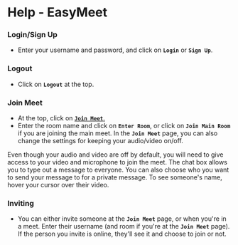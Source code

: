 # Help - EasyMeet

### Login/Sign Up
  - Enter your username and password, and click on **```Login```** or **```Sign Up```**.

### Logout
  - Click on **```Logout```** at the top.

### Join Meet
  - At the top, click on [**```Join Meet```**.](https://easymeet.rockgamerak.repl.co/join)
  - Enter the room name and click on **```Enter Room```**, or click on **```Join Main Room```** if you are joining the main meet.
In the **```Join Meet```** page, you can also change the settings for keeping your audio/video on/off.

Even though your audio and video are off by default, you will need to give access to your video and microphone to join the meet. The chat box allows you to type out a message to everyone. You can also choose who you want to send your message to for a private message. To see someone's name, hover your cursor over their video.

### Inviting
  - You can either invite someone at the **```Join Meet```** page, or when you're in a meet. Enter their username (and room if you're at the **```Join Meet```** page). If the person you invite is online, they'll see it and choose to join or not.
